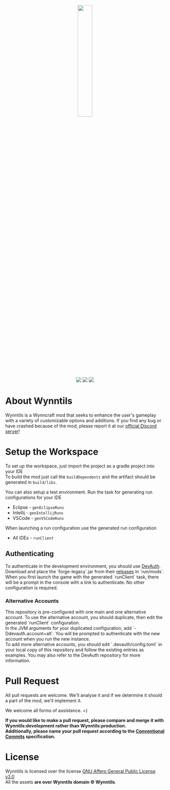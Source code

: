 <p align="center">
<img src="http://cdn.wynntils.com/wynntils%20logo%20-%20w%20paintstroke.png" width=30%>
<br>
<a href="https://discord.gg/ve49m9J"><img src="https://discordapp.com/api/guilds/394189072635133952/widget.png"></a>
<a href="http://ci.wynntils.com/job/Wynntils/"><img src="http://ci.wynntils.com/buildStatus/icon?job=Wynntils"></a>
<a href="https://github.com/Wynntils/Wynntils/blob/development/LICENSE"><img src="https://img.shields.io/badge/license-AGPL%203.0-green.svg"></a>
</p>

About Wynntils
========
Wynntils is a Wynncraft mod that seeks to enhance the user's gameplay with a variety of customizable options and additions.
If you find any bug or have crashed because of the mod, please report it at our <a href="https://discord.gg/SZuNem8">official Discord server</a>!

Setup the Workspace
========
To set up the workspace, just import the project as a gradle project into your IDE
<br> To build the mod just call the ``buildDependents`` and the artifact should be generated in `build/libs`.

You can also setup a test environment. Run the task for generating run configurations for your IDE

* Eclipse - `genEclipseRuns`
* Intellij - `genIntellijRuns`
* VSCode - `genVSCodeRuns`

When launching a run configuration use the generated run configuration

* All IDEs - `runClient`

<h2>Authenticating</h2>
To authenticate in the development environment, you should use <a href="https://github.com/DJtheRedstoner/DevAuth">DevAuth</a>.
<br> Download and place the `forge-legacy`.jar from their <a href="https://github.com/DJtheRedstoner/DevAuth/releases">releases</a> in `run/mods`.
<br> When you first launch the game with the generated `runClient` task, there will be a prompt in the console with a link to authenticate.
No other configuration is required.

<h3>Alternative Accounts</h3>
This repository is pre-configured with one main and one alternative account.
To use the alternative account, you should duplicate, then edit the generated `runClient` configuration.
<br> In the JVM arguments for your duplicated configuration, add `-Ddevauth.account=alt`.
You will be prompted to authenticate with the new account when you run the new instance.
<br> To add more alternative accounts, you should edit `.devauth/config.toml` in your local copy of this repository and follow the existing entries as examples.
You may also refer to the DevAuth repository for more information.

Pull Request
========
All pull requests are welcome. We'll analyse it and if we determine it should a part of the mod, we'll implement it.

We welcome all forms of assistance. =)

<strong>If you would like to make a pull request, please compare and merge it with Wynntils:development rather than Wynntils:production.
<br>Additionally, please name your pull request according to the <a href="https://www.conventionalcommits.org/en/v1.0.0/#summary">Conventional Commits</a> specification.</strong>

License
========

Wynntils is licensed over the license [GNU Affero General Public License v3.0](https://github.com/Wynntils/Wynntils/blob/development/LICENSE)<br>
All the assets **are over Wynntils domain © Wynntils**.
